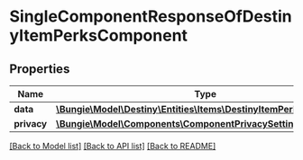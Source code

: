 # SingleComponentResponseOfDestinyItemPerksComponent

## Properties
Name | Type | Description | Notes
------------ | ------------- | ------------- | -------------
**data** | [**\Bungie\Model\Destiny\Entities\Items\DestinyItemPerksComponent**](DestinyItemPerksComponent.md) |  | [optional] 
**privacy** | [**\Bungie\Model\Components\ComponentPrivacySetting**](ComponentPrivacySetting.md) |  | [optional] 

[[Back to Model list]](../README.md#documentation-for-models) [[Back to API list]](../README.md#documentation-for-api-endpoints) [[Back to README]](../README.md)


